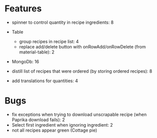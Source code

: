 # Features

- spinner to control quantity in recipe ingredients: 8

- Table

  - group recipes in recipe list: 4
  - replace add/delete button with onRowAdd/onRowDelete (from material-table): 2

- MongoDb: 16

- distill list of recipes that were ordered (by storing ordered recipes): 8

* add translations for quantities: 4

# Bugs

- fix exceptions when trying to download unscrapable recipe (when Paprika download fails): 2
- Select first ingredient when ignoring ingredient: 2
- not all recipes appear green (Cottage pie)
